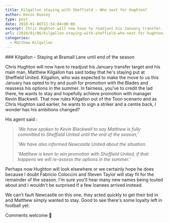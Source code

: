 ```yaml
---
title: Kilgallon staying with Sheffield – Who next for Hughton?
author: Kevin Doocey
type: post
date: 2010-01-06T11:54:04+00:00
excerpt: Chris Hughton will now have to readjust his January transfer..
url: /2010/01/06/kilgallon-staying-with-sheffield-who-next-for-hughton/
categories:
  - Matthew Kilgallon
---
```


### Kilgallon - Staying at Bramall Lane until end of the season

Chris Hughton will now have to readjust his January transfer target and his main man, Matthew Kilgallon has said today that he's staying put at Sheffield United. Kilgallon, who was expected to make the move to us this January has opted to try and push for promotion with the Blades and reassess his options in the summer. In fairness, you've to credit the lad there, he wants to stay and hopefully achieve promotion with manager Kevin Blackwell. That now rules Kilgallon out of the Toon scenario and as Chris Hughton said earlier, he wants to sign a striker and a centre back, I wonder has his ambitions changed?

His agent said :

> _'We have spoken to Kevin Blackwell to say Matthew is fully committed to Sheffield United until the end of the season,'_
>
> _'We have also informed Newcastle United about the situation._
>
> _'Matthew is keen to win promotion with Sheffield United, if that happens we will re-assess the options in the summer.'_

Perhaps now Hughton will look elsewhere or we certainly hope he does because I doubt Fabricio Coloccini and Steven Taylor will stay fit for the remainder of the season. I'm sure you'll hear many new names being touted about and I wouldn't be surprised if a few loanees arrived instead.

We can't fault Newcastle on this one, they acted quickly to get their bid in and Matthew simply wanted to stay. Good to see there's some loyalty left in football yet.

Comments welcome 🙂
